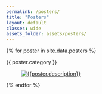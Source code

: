```yaml
---
permalink: /posters/
title: "Posters"
layout: default
classes: wide
assets_folder: assets/posters/
---
```


{% for poster in site.data.posters %}

  {{ poster.category }}


  <figure>
    <a href="{{site.baseurl}}{{page.assets_folder}}{{poster.image}}" target="_blank" class=".btn .btn--success .btn--large">
      <img src="{{site.baseurl}}{{page.assets_folder}}{{poster.thumbnail}}" alt="{{poster.description}}">
    </a>
  </figure>
  <!-- w300 A4 -->


{% endfor %}
